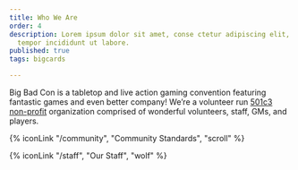 ```yaml
---
title: Who We Are
order: 4
description: Lorem ipsum dolor sit amet, conse ctetur adipiscing elit, sed do eiusmod
  tempor incididunt ut labore.
published: true
tags: bigcards

---
```


Big Bad Con is a tabletop and live action gaming convention featuring fantastic games and even better company!
We’re a volunteer run [501c3 non-profit](/non-profit) organization comprised of wonderful volunteers, staff, GMs, and players.

{% iconLink "/community", "Community Standards", "scroll" %}

{% iconLink "/staff", "Our Staff", "wolf" %}